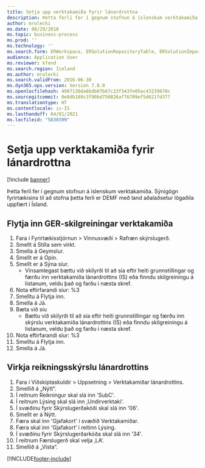 ```yaml
---
title: Setja upp verktakamiða fyrir lánardrottna
description: Þetta ferli fer í gegnum stofnun á íslenskum verktakamiða.
author: mrolecki
ms.date: 08/29/2018
ms.topic: business-process
ms.prod: ''
ms.technology: ''
ms.search.form: ERWorkspace, ERSolutionRepositoryTable, ERSolutionImport,  VendInvoiceDeclaration_IS
audience: Application User
ms.reviewer: kfend
ms.search.region: Iceland
ms.author: mrolecki
ms.search.validFrom: 2016-06-30
ms.dyn365.ops.version: Version 7.0.0
ms.openlocfilehash: 4987138da6bdb07b67c23f343fe05ac43239670c
ms.sourcegitcommit: 0e8db169c3f90bd750826af76709ef5d621fd377
ms.translationtype: HT
ms.contentlocale: is-IS
ms.lasthandoff: 04/01/2021
ms.locfileid: "5830399"
---
```

# <a name="set-up-an-invoice-declaration-for-vendors"></a>Setja upp verktakamiða fyrir lánardrottna

[!include [banner](../../includes/banner.md)]

Þetta ferli fer í gegnum stofnun á íslenskum verktakamiða. Sýnigögn fyrirtækisins til að stofna þetta ferli er DEMF með land aðalaðsetur lögaðila uppfært í Ísland.


## <a name="import-invoice-declaration-ger-configurations"></a>Flytja inn GER-skilgreiningar verktakamiða
1. Fara í Fyrirtækisstjórnun > Vinnusvæði > Rafræn skýrslugerð.
2. Smellt á Stilla sem virkt.
3. Smella á Geymslur.
4. Smellt er á Opin.
5. Smellt er á Sýna síur.
    * Vinsamlegast bættu við skilyrði til að sía eftir heiti grunnstillingar og færðu inn verktakamiða lánardrottins (IS) eða finndu skilgreiningu á listanum, veldu það og farðu í næsta skref.  
6. Nota eftirfarandi síur: %3
7. Smelltu á Flytja inn.
8. Smella á Já.
9. Bæta við síu
    * Bættu við skilyrði til að sía eftir heiti grunnstillingar og færðu inn skýrslu verktakamiða lánardrottins (IS) eða finndu skilgreiningu á listanum, veldu það og farðu í næsta skref.  
10. Nota eftirfarandi síur: %3
11. Smelltu á Flytja inn.
12. Smella á Já.

## <a name="enable-vendor-invoice-declaration"></a>Virkja reikningsskýrslu lánardrottins
1. Fara í Viðskiptaskuldir > Uppsetning > Verktakamiðar lánardrottins.
2. Smellið á „Nýtt“.
3. Í reitnum Reikningur skal slá inn 'SubC'.
4. Í reitnum Lýsing skal slá inn ‚Undirverktaki‘.
5. Í svæðinu fyrir Skýrslugerðakóði skal slá inn '06'.
6. Smellt er á Nýtt.
7. Færa skal inn 'Gjafakort' í svæðið Verktakamiðar.
8. Færa skal inn 'Gjafakort‘ í reitinn Lýsing.
9. Í svæðinu fyrir Skýrslugerðarkóða skal slá inn '34'.
10. Í reitnum Færslugerð skal velja ‚LA‘.
11. Smellið á „Vista“.



[!INCLUDE[footer-include](../../../includes/footer-banner.md)]